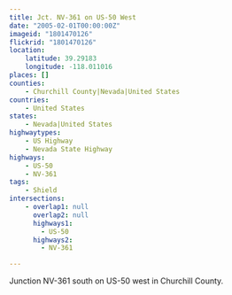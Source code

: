 ```yaml
---
title: Jct. NV-361 on US-50 West
date: "2005-02-01T00:00:00Z"
imageid: "1801470126"
flickrid: "1801470126"
location:
    latitude: 39.29183
    longitude: -118.011016
places: []
counties:
    - Churchill County|Nevada|United States
countries:
    - United States
states:
    - Nevada|United States
highwaytypes:
    - US Highway
    - Nevada State Highway
highways:
    - US-50
    - NV-361
tags:
    - Shield
intersections:
    - overlap1: null
      overlap2: null
      highways1:
        - US-50
      highways2:
        - NV-361

---
```

Junction NV-361 south on US-50 west in Churchill County.